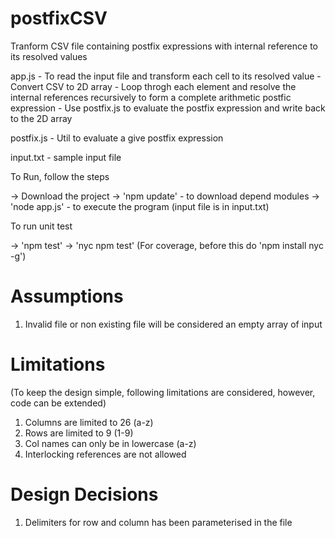 # postfixCSV
Tranform CSV file containing postfix expressions with internal reference to its resolved values

app.js - To read the input file and transform each cell to its resolved value
       - Convert CSV to 2D array
       - Loop throgh each element and resolve the internal references recursively to form a complete arithmetic postfic expression
       - Use postfix.js to evaluate the postfix expression and write back to the 2D array
       
postfix.js - Util to evaluate a give postfix expression

input.txt - sample input file

To Run, follow the steps

-> Download the project
-> 'npm update' - to download depend modules
-> 'node app.js' - to execute the program (input file is in input.txt)

To run unit test

-> 'npm test'
-> 'nyc npm test' (For coverage, before this do 'npm install nyc -g')

# Assumptions
1. Invalid file or non existing file will be considered an empty array of input

# Limitations 
(To keep the design simple, following limitations are considered, however, code can be extended)
1. Columns are limited to 26 (a-z)
2. Rows are limited to 9 (1-9)
3. Col names can only be in lowercase (a-z)
4. Interlocking references are not allowed

# Design Decisions
1. Delimiters for row and column has been parameterised in the file
